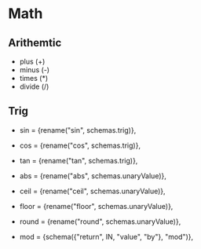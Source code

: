 # Math

## Arithemtic

- plus (+)
- minus (-)
- times (*)
- divide (/)

## Trig

- sin = {rename("sin", schemas.trig)},
- cos = {rename("cos", schemas.trig)},
- tan = {rename("tan", schemas.trig)},

- abs = {rename("abs", schemas.unaryValue)},
- ceil = {rename("ceil", schemas.unaryValue)},
- floor = {rename("floor", schemas.unaryValue)},
- round = {rename("round", schemas.unaryValue)},
- mod = {schema({"return", IN, "value", "by"}, "mod")},